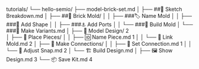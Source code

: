 tutorials/
└── hello-semio/
├── model-brick-set.md
│ ├── ##📝 Sketch Breakdown.md
│ ├── ##🧰 Brick Mold/
│ │ ├── ###🏷️ Name Mold
│ │ ├── ###🧊 Add Shape
│ │ ├── ###⚓ Add Ports
│ │ └── ###🧱 Build Mold
│ └── ###🧪 Make Variants.md
│
├── 🧩 Model Design/ 2  
 │ ├── 🔖 Place Pieces/
│ │ ├── 🆔 Name Piece.md 1
│ │ └── 🧬 Link Mold.md 2
│ ├── 🔗 Make Connections/
│ │ ├── 🔀 Set Connection.md 1
│ │ └── 🎯 Adjust Snap.md 2
│ └── 🏗️ Build Design.md
│
├── 🖼️ Show Design.md 3
└── 📦 Save Kit.md 4
